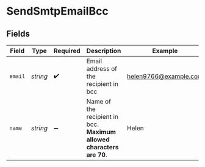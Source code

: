 # SendSmtpEmailBcc


## Fields

| Field                                                                 | Type                                                                  | Required                                                              | Description                                                           | Example                                                               |
| --------------------------------------------------------------------- | --------------------------------------------------------------------- | --------------------------------------------------------------------- | --------------------------------------------------------------------- | --------------------------------------------------------------------- |
| `email`                                                               | *string*                                                              | :heavy_check_mark:                                                    | Email address of the recipient in bcc                                 | helen9766@example.com                                                 |
| `name`                                                                | *string*                                                              | :heavy_minus_sign:                                                    | Name of the recipient in bcc. **Maximum allowed characters are 70**.<br/> | Helen                                                                 |